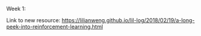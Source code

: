 
Week 1:

Link to new resource:
https://lilianweng.github.io/lil-log/2018/02/19/a-long-peek-into-reinforcement-learning.html